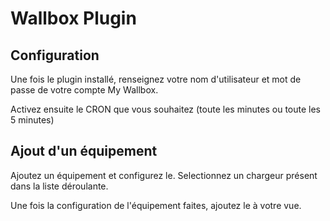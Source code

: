 # Wallbox Plugin

## Configuration
Une fois le plugin installé, renseignez votre nom d'utilisateur et mot de passe de votre compte My Wallbox.

Activez ensuite le CRON que vous souhaitez (toute les minutes ou toute les 5 minutes)

## Ajout d'un équipement

Ajoutez un équipement et configurez le.
Selectionnez un chargeur présent dans la liste déroulante.

Une fois la configuration de l'équipement faites, ajoutez le à votre vue.
